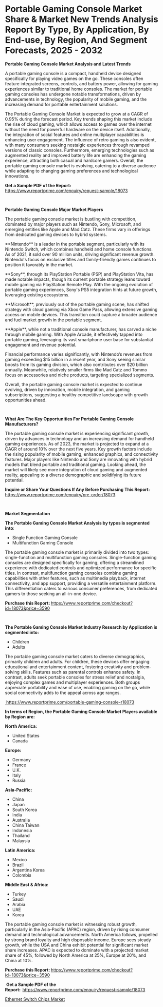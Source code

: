 <p><h1>Portable Gaming Console Market Share & Market New Trends Analysis Report By Type, By Application, By End-use, By Region, And Segment Forecasts, 2025 - 2032</h1></p><p><strong>Portable Gaming Console Market Analysis and Latest Trends</strong></p>
<p><p>A portable gaming console is a compact, handheld device designed specifically for playing video games on the go. These consoles often feature integrated screens, controls, and battery power, allowing for gaming experiences similar to traditional home consoles. The market for portable gaming consoles has undergone notable transformations, driven by advancements in technology, the popularity of mobile gaming, and the increasing demand for portable entertainment solutions.</p><p>The Portable Gaming Console Market is expected to grow at a CAGR of 0.95% during the forecast period. Key trends shaping this market include the rise of cloud gaming, which allows access to games over the internet without the need for powerful hardware on the device itself. Additionally, the integration of social features and online multiplayer capabilities is enhancing user engagement. The influence of retro gaming is also evident, with many consumers seeking nostalgic experiences through revamped versions of classic consoles. Furthermore, emerging technologies such as augmented reality and improved battery life are enhancing the gaming experience, attracting both casual and hardcore gamers. Overall, the portable gaming console market is evolving, catering to a diverse audience while adapting to changing gaming preferences and technological innovations.</p></p>
<p><strong>Get a Sample PDF of the Report:&nbsp;</strong> <a href="https://www.reportprime.com/enquiry/request-sample/18073?utm_campaign=2933&utm_medium=2&utm_source=Github&utm_content=ia&utm_term=18032025&utm_id=portable-gaming-console">https://www.reportprime.com/enquiry/request-sample/18073</a></p>
<p>&nbsp;</p>
<p><strong>Portable Gaming Console Major Market Players</strong></p>
<p><p>The portable gaming console market is bustling with competition, dominated by major players such as Nintendo, Sony, Microsoft, and emerging entities like Apple and Mad Catz. These firms vary in offerings from dedicated gaming devices to hybrid systems.</p><p>**Nintendo** is a leader in the portable segment, particularly with its Nintendo Switch, which combines handheld and home console functions. As of 2021, it sold over 90 million units, driving significant revenue growth. Nintendo's focus on exclusive titles and family-friendly games continues to position it favorably in the market.</p><p>**Sony**, through its PlayStation Portable (PSP) and PlayStation Vita, has made notable impacts, though its current portable strategy leans toward mobile gaming via PlayStation Remote Play. With the ongoing evolution of portable gaming experiences, Sony's PS5 integration hints at future growth, leveraging existing ecosystems.</p><p>**Microsoft**, previously out of the portable gaming scene, has shifted strategy with cloud gaming via Xbox Game Pass, allowing extensive gaming access on mobile devices. This transition could capture a broader audience and fuel market growth in the portable segment.</p><p>**Apple**, while not a traditional console manufacturer, has carved a niche through mobile gaming. With Apple Arcade, it effectively tapped into portable gaming, leveraging its vast smartphone user base for substantial engagement and revenue potential.</p><p>Financial performance varies significantly, with Nintendo’s revenues from gaming exceeding $15 billion in a recent year, and Sony seeing similar boosts from its gaming division, which also contributes over $20 billion annually. Meanwhile, relatively smaller firms like Mad Catz and Tommo focus on accessories and niche products, targeting specialized segments.</p><p>Overall, the portable gaming console market is expected to continue evolving, driven by innovation, mobile integration, and gaming subscriptions, suggesting a healthy competitive landscape with growth opportunities ahead.</p></p>
<p>&nbsp;</p>
<p><strong>What Are The Key Opportunities For Portable Gaming Console Manufacturers?</strong></p>
<p><p>The portable gaming console market is experiencing significant growth, driven by advances in technology and an increasing demand for handheld gaming experiences. As of 2023, the market is projected to expand at a CAGR of around 10% over the next five years. Key growth factors include the rising popularity of mobile gaming, enhanced graphics, and connectivity features. Major players like Nintendo and Sony are innovating with hybrid models that blend portable and traditional gaming. Looking ahead, the market will likely see more integration of cloud gaming and augmented reality, appealing to a diverse demographic and solidifying its future potential.</p></p>
<p><strong>Inquire or Share Your Questions If Any Before Purchasing This Report:</strong> <a href="https://www.reportprime.com/enquiry/pre-order/18073?utm_campaign=2933&utm_medium=2&utm_source=Github&utm_content=ia&utm_term=18032025&utm_id=portable-gaming-console">https://www.reportprime.com/enquiry/pre-order/18073</a></p>
<p>&nbsp;</p>
<p><strong>Market Segmentation</strong></p>
<p><strong>The Portable Gaming Console Market Analysis by types is segmented into:</strong></p>
<p><ul><li>Single Function Gaming Console</li><li>Multifunction Gaming Console</li></ul></p>
<p><p>The portable gaming console market is primarily divided into two types: single-function and multifunction gaming consoles. Single-function gaming consoles are designed specifically for gaming, offering a streamlined experience with dedicated controls and optimized performance for specific titles. In contrast, multifunction gaming consoles combine gaming capabilities with other features, such as multimedia playback, internet connectivity, and app support, providing a versatile entertainment platform. This differentiation caters to various consumer preferences, from dedicated gamers to those seeking an all-in-one device.</p></p>
<p><strong>Purchase this Report:&nbsp;</strong><a href="https://www.reportprime.com/checkout?id=18073&price=3590&utm_campaign=2933&utm_medium=2&utm_source=Github&utm_content=ia&utm_term=18032025&utm_id=portable-gaming-console">https://www.reportprime.com/checkout?id=18073&price=3590</a></p>
<p>&nbsp;</p>
<p><strong>The Portable Gaming Console Market Industry Research by Application is segmented into:</strong></p>
<p><ul><li>Children</li><li>Adults</li></ul></p>
<p><p>The portable gaming console market caters to diverse demographics, primarily children and adults. For children, these devices offer engaging educational and entertainment content, fostering creativity and problem-solving skills. Features such as parental controls enhance safety. In contrast, adults seek portable consoles for stress relief and nostalgia, enjoying complex games and multiplayer experiences. Both groups appreciate portability and ease of use, enabling gaming on the go, while social connectivity adds to the appeal across age ranges.</p></p>
<p><a href="https://www.reportprime.com/portable-gaming-console-r18073?utm_campaign=2933&utm_medium=2&utm_source=Github&utm_content=ia&utm_term=18032025&utm_id=portable-gaming-console">&nbsp;https://www.reportprime.com/portable-gaming-console-r18073</a></p>
<p><strong>In terms of Region, the Portable Gaming Console Market Players available by Region are:</strong></p>
<p>
    <p> <strong> North America: </strong>
        <ul>
            <li>United States</li>
            <li>Canada</li>
        </ul>
        </p> 
    <p> <strong> Europe: </strong>
        <ul>
            <li>Germany</li>
            <li>France</li>
            <li>U.K.</li>
            <li>Italy</li>
            <li>Russia</li>
        </ul>
        </p> 
    <p> <strong> Asia-Pacific: </strong>
        <ul>
            <li>China</li>
            <li>Japan</li>
            <li>South Korea</li>
            <li>India</li>
            <li>Australia</li>
            <li>China Taiwan</li>
            <li>Indonesia</li>
            <li>Thailand</li>
            <li>Malaysia</li>
        </ul>
        </p> 
    <p> <strong> Latin America: </strong>
        <ul>
            <li>Mexico</li>
            <li>Brazil</li>
            <li>Argentina Korea</li>
            <li>Colombia</li>
        </ul>
        </p> 
    <p> <strong> Middle East & Africa: </strong>
        <ul>
            <li>Turkey</li>
            <li>Saudi</li>
            <li>Arabia</li>
            <li>UAE</li>
            <li>Korea</li>
        </ul>
    </p>
    </p>
<p><p>The portable gaming console market is witnessing robust growth, particularly in the Asia-Pacific (APAC) region, driven by rising consumer demand and technological advancements. North America follows, propelled by strong brand loyalty and high disposable income. Europe sees steady growth, while the USA and China exhibit potential for significant market share increases. APAC is expected to dominate with a projected market share of 45%, followed by North America at 25%, Europe at 20%, and China at 10%.</p></p>
<p><strong>Purchase this Report: </strong><a href="https://www.reportprime.com/checkout?id=18073&price=3590&utm_campaign=2933&utm_medium=2&utm_source=Github&utm_content=ia&utm_term=18032025&utm_id=portable-gaming-console">https://www.reportprime.com/checkout?id=18073&price=3590</a></p>
<p>&nbsp;<strong>Get a Sample PDF of the Report:&nbsp;&nbsp;</strong><a href="https://www.reportprime.com/enquiry/request-sample/18073?utm_campaign=2933&utm_medium=2&utm_source=Github&utm_content=ia&utm_term=18032025&utm_id=portable-gaming-console">https://www.reportprime.com/enquiry/request-sample/18073</a></p>
<p><strong></strong></p>
<p><p><a href="https://github.com/carylgrinko/Market-Research-Report-List-1/blob/main/ethernet-switch-chips-market.md?utm_campaign=2933&utm_medium=2&utm_source=Github&utm_content=ia&utm_term=18032025&utm_id=portable-gaming-console">Ethernet Switch Chips Market</a></p></p>